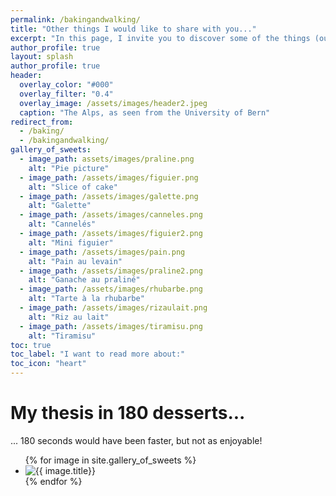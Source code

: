 ```yaml
---
permalink: /bakingandwalking/
title: "Other things I would like to share with you..."
excerpt: "In this page, I invite you to discover some of the things (outside the academic world) that I enjoyed over the last years! "
author_profile: true
layout: splash
author_profile: true
header:
  overlay_color: "#000"
  overlay_filter: "0.4"
  overlay_image: /assets/images/header2.jpeg
  caption: "The Alps, as seen from the University of Bern"
redirect_from: 
  - /baking/
  - /bakingandwalking/
gallery_of_sweets:
  - image_path: assets/images/praline.png
    alt: "Pie picture"
  - image_path: /assets/images/figuier.png
    alt: "Slice of cake"
  - image_path: /assets/images/galette.png
    alt: "Galette"
  - image_path: /assets/images/canneles.png
    alt: "Cannelés"
  - image_path: /assets/images/figuier2.png
    alt: "Mini figuier"
  - image_path: /assets/images/pain.png
    alt: "Pain au levain"
  - image_path: /assets/images/praline2.png
    alt: "Ganache au praliné"
  - image_path: /assets/images/rhubarbe.png
    alt: "Tarte à la rhubarbe"
  - image_path: /assets/images/rizaulait.png
    alt: "Riz au lait"
  - image_path: /assets/images/tiramisu.png
    alt: "Tiramisu"
toc: true
toc_label: "I want to read more about:"
toc_icon: "heart" 
---
```



# My thesis in 180 desserts...

... 180 seconds would have been faster, but not as enjoyable!

<ul class="photo-gallery">
  {% for image in site.gallery_of_sweets %}
    <li><img src="{{ image.image_path }}" alt="{{ image.title}}"/></li>
  {% endfor %}
</ul>

